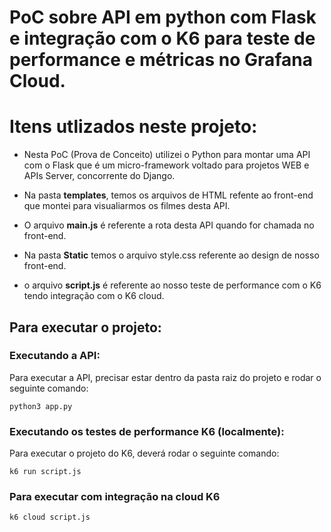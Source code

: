 # PoC sobre API em python com Flask e integração com o K6 para teste de performance e métricas no Grafana Cloud.

# Itens utlizados neste projeto:
* Nesta PoC (Prova de Conceito) utilizei o Python para montar uma API com o Flask que é um micro-framework voltado para projetos WEB e APIs Server, concorrente do Django.

* Na pasta **templates**, temos os arquivos de HTML refente ao front-end que montei para visualiarmos os filmes desta API.

* O arquivo **main.js** é referente a rota desta API quando for chamada no front-end.

* Na pasta **Static** temos o arquivo style.css referente ao design de nosso front-end.

* o arquivo **script.js** é referente ao nosso teste de performance com o K6 tendo integração com o K6 cloud.

## Para executar o projeto:

### Executando a API:
Para executar a API, precisar estar dentro da pasta raiz do projeto e rodar o seguinte comando:
````
python3 app.py
````

### Executando os testes de performance K6 (localmente):
Para executar o projeto do K6, deverá rodar o seguinte comando:
````
k6 run script.js
````

### Para executar com integração na cloud K6
````
k6 cloud script.js
````

